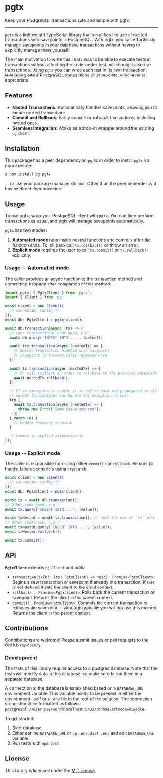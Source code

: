 # pgtx

Keep your PostgreSQL transactions safe and simple with pgtx.

---

`pgtx` is a lightweight TypeScript library that simplifies the use of nested transactions with savepoints in PostgreSQL. With pgtx, you can effortlessly manage savepoints in your database transactions without having to explicitly manage them yourself.

The main motivation to write this libary was to be able to execute tests in transactions without affecting the code-under-test, which might also use transactions.
Using `pgtx` you can wrap each test in its own transaction, leveraging eitehr PostgreSQL transactions or savepoints, whichever is appropriate.

## Features

- **Nested Transactions**: Automatically handles savepoints, allowing you to create nested transactions.
- **Commit and Rollback**: Easily commit or rollback transactions, including nested ones.
- **Seamless Integration**: Works as a drop-in wrapper around the existing `pg` client.

## Installation

This package has a peer dependency on `pg` so in order to install `pgtx` via npm execute:

```bash
$ npm install pg pgtx
```

... or use your package manager du jour. Other than the peer dependency it has no direct dependencies.

## Usage

To use pgtx, wrap your PostgreSQL client with `pgtx`. You can then perform transactions as usual, and pgtx will manage savepoints automatically.

`pgtx` has two modes:

1. **Automated mode** runs inside nested functions and commits after the function ends. To roll back call `tx.rollback()` or throw an error.
2. **Explicit mode** requires the user to call `tx.commit()` or `tx.rollback()` explicitly.

### Usage -- Automated mode

The caller provides an async function to the transaction method and committing happens after completion of this method.

```typescript
import pgtx, { PgtxClient } from 'pgtx';
import { Client } from 'pg';

const client = new Client({
  /* connection config */
});
const db: PgtxClient = pgtx(client);

await db.transaction(async (tx) => {
  // Your transactional code here, e.g.
  await db.query('INSERT INTO ...', [value]);

  await trx.transaction(async (nestedTx) => {
    // Nested transaction handled with savepoint
    // Savepoint is automatically released here
  });

  await tx.transaction(async (nestedTx) => {
    // Or call rollback in order to rollback to the previous savepoint
    await nestedTx.rollback();
  });

  // If an exception is caught it is rolled back and propagated so all
  // parent transactions can handle the exception as well
  try {
    await tx.transation(async (nestedTx) => {
      throw new Error('Some issue occured');
    });
  } catch (e) {
    // Handle recovery scenario
  }

  // Commit is applied automatically
});
```

### Usage -- Explicit mode

The caller is responsible for calling either `commit()` or `rollback`. Be sure to handle failure scenario's using `try`/`catch`.

```typescript
const client = new Client({
  /* connection config */
});
const db: PgtxClient = pgtx(client);

const tx = await db.transaction();
// Other code here, e.g.:
await tx.query('INSERT INTO ...', [value]);

const txNested = await tx.transaction(); // note the use of `tx` here
// Other code here, e.g.:
await txNested.query('INSERT INTO ...', [value]);
await txNested.rollback();

await tx.commit();
```

## API

**`PgtxClient`** extends `pg.Client` and adds:

- `transaction(txFn?: (tx: PgtxClient) => void): Promise<PgtxClient>`: Begins a new transaction or savepoint if already in a transaction. If `txFn` is not defined it sets the client to the child context.
- `rollback(): Promise<PgtxClient>`: Rolls back the current transaction or savepoint. Returns the client in the parent context.
- `commit(): Promise<PgtxClient>`: Commits the current transaction or releases the savepoint -- although typically you will not use this method. Returns the client in the parent context.

## Contributions

Contributions are welcome! Please submit issues or pull requests to the GitHub repository.

### Development

The tests of this library require access to a postgres database.
Note that the tests will modify data in this database, so make sure to run them in a separate database.

A connection to the database is established based on a `DATABASE_URL` environment variable.
This variable needs to be present in either the environment itself or a `.env` file in the root of the solution.
The connection string should be formatted as follows: `postgresql://user:password@localhost:5432/dbname?sslmode=disable`.

To get started:

1. Start database
2. Either set the `DATABASE_URL` or `cp .env.dist .env` and edit `DATABASE_URL` variable
3. Run tests with `npm test`

## License

This library is licensed under the [MIT license](./LICENSE.md).
